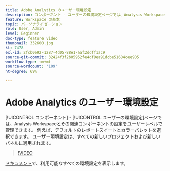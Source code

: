 ```yaml
---
title: Adobe Analytics のユーザー環境設定
description: コンポーネント - ユーザーの環境設定ページでは、Analysis Workspace とその関連コンポーネントの設定をユーザーレベルで管理できます。 例えば、デフォルトのレポートスイートとカラーパレットを選択できます。 ユーザー環境設定は、すべての新しいプロジェクトおよび新しいパネルに適用されます。
feature: Workspace の基本
topic: パーソナライゼーション
role: User, Admin
level: Beginner
doc-type: feature video
thumbnail: 332600.jpg
kt: 7478
exl-id: 2fcb0e92-1287-4d05-88e1-aaf2ddff1ac9
source-git-commit: 32424f3f2b05952fe4df9ea91dcbe51684cee905
workflow-type: tm+mt
source-wordcount: '109'
ht-degree: 69%

---
```


# Adobe Analytics のユーザー環境設定

[!UICONTROL コンポーネント] - [!UICONTROL ユーザーの環境設定]ページでは、Analysis Workspaceとその関連コンポーネントの設定をユーザーレベルで管理できます。 例えば、デフォルトのレポートスイートとカラーパレットを選択できます。 ユーザー環境設定は、すべての新しいプロジェクトおよび新しいパネルに適用されます。

>[!VIDEO](https://video.tv.adobe.com/v/332600/?quality=12&learn=on)

[ドキュメント](https://experienceleague.adobe.com/docs/analytics/analyze/analysis-workspace/user-preferences.html)で、利用可能なすべての環境設定を表示します。
